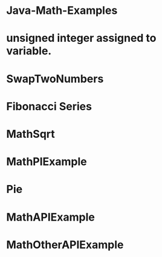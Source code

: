 # Java-Math-Examples

# unsigned integer assigned to variable.

# SwapTwoNumbers

# Fibonacci Series

# MathSqrt

# MathPIExample

# Pie

# MathAPIExample

# MathOtherAPIExample
